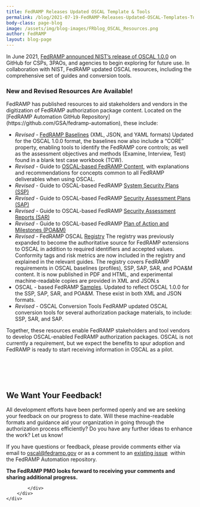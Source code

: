 ```yaml
---
title: FedRAMP Releases Updated OSCAL Template & Tools
permalink: /blog/2021-07-19-FedRAMP-Releases-Updated-OSCAL-Templates-Tools/
body-class: page-blog
image: /assets/img/blog-images/FRblog_OSCAL_Resources.png
author: FedRAMP
layout: blog-page
---
```


In June 2021, [FedRAMP announced NIST’s release of OSCAL 1.0.0](https://www.fedramp.gov/blog/2021-06-08-NISTs-OSCAL-1-0-0-Release/) on GitHub for CSPs, 3PAOs, and agencies to begin exploring for future use. In collaboration with NIST, FedRAMP updated OSCAL resources, including the comprehensive set of guides and conversion tools.

<h3>New and Revised Resources Are Available!</h3>
FedRAMP has published resources to aid stakeholders and vendors in the digitization of FedRAMP authorization package content. Located on the [FedRAMP Automation GitHub Repository](https://github.com/GSA/fedramp-automation), these include:

- *Revised* - [FedRAMP Baselines](https://github.com/GSA/fedramp-automation/tree/master/dist/content/baselines/rev4) (XML, JSON, and YAML formats)
Updated for the OSCAL 1.0.0 format, the baselines now also include a “CORE” property, enabling tools to identify the FedRAMP core controls; as well as the assessment objectives and methods (Examine, Interview, Test) found in a blank test case workbook (TCW).
- *Revised* - Guide to [OSCAL-based FedRAMP Content](https://github.com/GSA/fedramp-automation/raw/master/documents/Guide_to_OSCAL-based_FedRAMP_Content.pdf), with explanations and recommendations for concepts common to all FedRAMP deliverables when using OSCAL.
- *Revised* - Guide to OSCAL-based FedRAMP [System Security Plans (SSP)](https://github.com/GSA/fedramp-automation/raw/master/documents/Guide_to_OSCAL-based_FedRAMP_System_Security_Plans_(SSP).pdf)
- *Revised* - Guide to OSCAL-based FedRAMP [Security Assessment Plans (SAP)](https://github.com/GSA/fedramp-automation/raw/master/documents/Guide_to_OSCAL-based_FedRAMP_Security_Assessment_Plans_(SAP).pdf)
- *Revised* - Guide to OSCAL-based FedRAMP [Security Assessment Reports (SAR)](https://github.com/GSA/fedramp-automation/raw/master/documents/Guide_to_OSCAL-based_FedRAMP_Security_Assessment_Reports_(SAR).pdf)
- *Revised* - Guide to OSCAL-based FedRAMP [Plan of Action and Milestones (POA&M)](https://github.com/GSA/fedramp-automation/raw/master/documents/Guide_to_OSCAL-based_FedRAMP_Plan_of_Action_and_Milestones_(POAM).pdf)
- *Revised* - FedRAMP OSCAL [Registry](https://raw.githubusercontent.com/GSA/fedramp-automation/master/documents/FedRAMP_Extensions.pdf)
The registry was previously expanded to become the authoritative source for FedRAMP extensions to OSCAL in addition to required identifiers and accepted values. Conformity tags and risk metrics are now included in the registry and explained in the relevant guides. The registry covers FedRAMP requirements in OSCAL baselines (profiles), SSP, SAP, SAR, and POA&M content. It is now published in PDF and HTML, and experimental machine-readable copies are provided in XML and JSON.s
- OSCAL - based FedRAMP [Samples](https://github.com/GSA/fedramp-automation/tree/master/dist/content/templates).
Updated to reflect OSCAL 1.0.0 for the SSP, SAP, SAR, and POA&M. These exist in both XML and JSON formats.
- *Revised* - OSCAL Conversion Tools
FedRAMP updated OSCAL conversion tools for several authorization package materials, to include: SSP, SAR, and SAP. 

Together, these resources enable FedRAMP stakeholders and tool vendors to develop OSCAL-enabled FedRAMP authorization packages. OSCAL is not currently a requirement, but we expect the benefits to spur adoption and FedRAMP is ready to start receiving information in OSCAL as a pilot.

<section class="fedramp-page-container lightest-gray-bkg" style="margin-top:40px">
	<div class="grid-container " style="padding: 2rem 0" >
		<div class="full-row grid-row">
			<div class="full-col desktop:grid-col-12">
				<h2>We Want Your Feedback!</h2> 
<p>All development efforts have been performed openly and we are seeking your feedback on our progress to date. Will these machine-readable formats and guidance aid your organization in going through the authorization process efficiently? Do you have any further ideas to enhance the work? Let us know!</p>
<p>If you have questions or feedback, please provide comments either via email to <a href="mailto:oscal@fedramp.gov">oscal@fedramp.gov</a> or as a comment to an <a href="https://github.com/GSA/fedramp-automation/issues" target="_blank">existing issue</a>&nbsp;<i class="fas fa-external-link-alt fa-sm"></i> within the FedRAMP Automation repository.</p>
<p><strong>The FedRAMP PMO looks forward to receiving your comments and sharing additional progress.</strong>
</p>


			</div>
		</div>
	</div>
</section>

